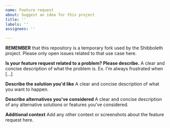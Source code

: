 ```yaml
---
name: Feature request
about: Suggest an idea for this project
title: ''
labels: ''
assignees: ''

---
```


**REMEMBER** that this repository is a temporary fork used by the Shibboleth project. Please only open issues related to that use case here. 

**Is your feature request related to a problem? Please describe.**
A clear and concise description of what the problem is. Ex. I'm always frustrated when [...]

**Describe the solution you'd like**
A clear and concise description of what you want to happen.

**Describe alternatives you've considered**
A clear and concise description of any alternative solutions or features you've considered.

**Additional context**
Add any other context or screenshots about the feature request here.
